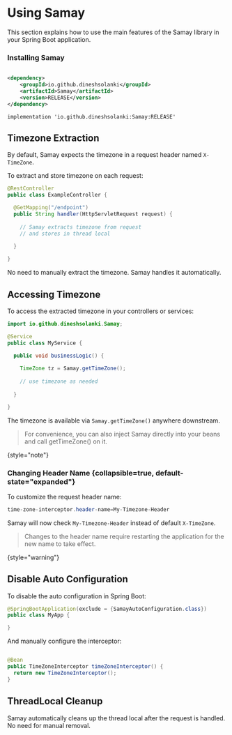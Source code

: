 # Using Samay

This section explains how to use the main features of the Samay library in your Spring Boot application.

### Installing Samay

<tabs>
  <tab title="Maven">

```xml

<dependency>
    <groupId>io.github.dineshsolanki</groupId>
    <artifactId>Samay</artifactId>
    <version>RELEASE</version>
</dependency>
```

  </tab>
  <tab title="Gradle">

```Gradle
implementation 'io.github.dineshsolanki:Samay:RELEASE'
```

  </tab>
</tabs>

## Timezone Extraction

By default, Samay expects the timezone in a request header named `X-TimeZone`.

To extract and store timezone on each request:

```java
@RestController
public class ExampleController {

  @GetMapping("/endpoint")
  public String handler(HttpServletRequest request) {
   
    // Samay extracts timezone from request
    // and stores in thread local
    
  }

}
```

No need to manually extract the timezone. Samay handles it automatically.

## Accessing Timezone

To access the extracted timezone in your controllers or services:

```java
import io.github.dineshsolanki.Samay;

@Service
public class MyService {

  public void businessLogic() {
  
    TimeZone tz = Samay.getTimeZone();
    
    // use timezone as needed
    
  }

}
```

The timezone is available via `Samay.getTimeZone()` anywhere downstream.

> For convenience, you can also inject Samay directly into your beans and call getTimeZone() on it.
>
{style="note"}

### Changing Header Name {collapsible=true, default-state="expanded"}

To customize the request header name:

```Java
time-zone-interceptor.header-name=My-Timezone-Header
```

Samay will now check `My-Timezone-Header` instead of default `X-TimeZone`.


> Changes to the header name require restarting the application for the new name to take effect.
>
{style="warning"}

## Disable Auto Configuration

To disable the auto configuration in Spring Boot:

```Java 
@SpringBootApplication(exclude = {SamayAutoConfiguration.class})
public class MyApp {

}
```

And manually configure the interceptor:

```java

@Bean 
public TimeZoneInterceptor timeZoneInterceptor() {
  return new TimeZoneInterceptor();
}
```

## ThreadLocal Cleanup

Samay automatically cleans up the thread local after the request is handled. No need for manual removal.
